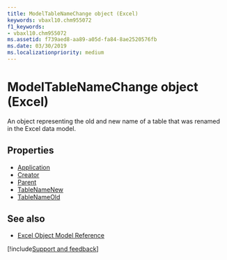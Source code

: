 ```yaml
---
title: ModelTableNameChange object (Excel)
keywords: vbaxl10.chm955072
f1_keywords:
- vbaxl10.chm955072
ms.assetid: f739aed8-aa89-a05d-fa84-8ae2520576fb
ms.date: 03/30/2019
ms.localizationpriority: medium
---
```



# ModelTableNameChange object (Excel)

An object representing the old and new name of a table that was renamed in the Excel data model. 

## Properties

- [Application](Excel.modeltablenamechange.application.md)
- [Creator](Excel.modeltablenamechange.creator.md)
- [Parent](Excel.modeltablenamechange.parent.md)
- [TableNameNew](Excel.modeltablenamechange.tablenamenew.md)
- [TableNameOld](Excel.modeltablenamechange.tablenameold.md)

## See also

- [Excel Object Model Reference](overview/Excel/object-model.md)

[!include[Support and feedback](~/includes/feedback-boilerplate.md)]